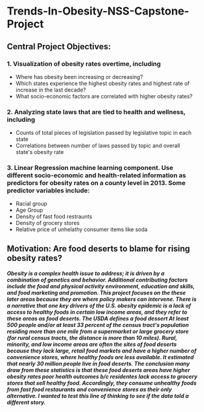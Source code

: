 # Trends-In-Obesity-NSS-Capstone-Project

## Central Project Objectives: <br>
### 1. Visualization of obesity rates overtime, including <br>
<ul>
  <li> Where has obesity been increasing or decreasing? <br>
  <li> Which states experience the highest obesity rates and highest rate of increase in the last decade? <br>
  <li> What socio-economic factors are correlated with higher obesity rates? <br>
  </ul>
  
### 2. Analyzing state laws that are tied to health and wellness, including <br>
<ul>
  <li> Counts of total pieces of legislation passed by legislative topic in each state <br>
  <li> Correlations between number of laws passed by topic and overall state's obesity rate <br>
  </ul>
  
### 3. Linear Regression machine learning component. Use different socio-economic and health-related information as predictors for obesity rates on a county level in 2013. Some predictor variables include:
<ul>
  <li> Racial group <br>
  <li> Age Group <br>
  <li> Density of fast food restraunts <br>
  <li> Density of grocery stores <br>
  <li> Relative price of unhelathy consumer items like soda <br>
</ul>
  
## Motivation: Are food deserts to blame for rising obesity rates?
##### Obesity is a complex health issue to address; it is driven by a combination of genetics and behavior. Additional contributing factors include the food and physical activity environment, education and skills, and food marketing and promotion. This project focuses on the these later areas because they are where policy makers can intervene. There is a narrative that one key drivers of the U.S. obesity epidemic is a lack of access to healthy foods in certain low income areas, and they refer to these areas as food deserts. The USDA defines a food dessert At least 500 people and/or at least 33 percent of the census tract's population residing more than one mile from a supermarket or large grocery store (for rural census tracts, the distance is more than 10 miles). Rural, minority, and low income areas are often the sites of food deserts because they lack large, retail food markets and have a higher number of convenience stores, where healthy foods are less available. It estimated that nearly 30 million people live in food deserts. The conclusion many draw from these statistics is that these food deserts areas have higher obesity rates poor health outcomes b/c residentes lack access to grocery stores that sell healthy food. Accordingly, they consume unhealthy foods from fast food restaurants and convenience stores as their only alternative. I wanted to test this line of thinking to see if the data told a different story.

